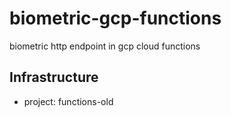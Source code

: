 # biometric-gcp-functions
biometric http endpoint in gcp cloud functions

## Infrastructure
- project: functions-old
